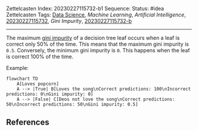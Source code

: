 Zettelcasten Index: 20230227115732-b1
Sequence:
Status: #idea
Zettelcasten Tags: [Data Science](../map-of-content/Data%20Science.md), *Machine Learning*, *Artificial Intelligence*, [20230227115732](20230227115732.md), *Gini Impurity*, [20230227115732-b](20230227115732-b.md)

---

The maximum [gini impurity](20230227115732-b.md) of a decision tree leaf occurs when a leaf is correct only 50% of the time. This means that the maximum gini impurity is `0.5`. Conversely, the minimum gini impurity is `0`. This happens when the leaf is correct 100% of the time.

Example:

````mermaid
flowchart TD
    A[Loves popcorn]
    A --> |True| B[Loves the song\nCorrect predictions: 100\nIncorrect predictions: 0\nGini impurity: 0]
    A --> |False| C[Deos not love the song\nCorrect predictions: 50\nIncorrect predictions: 50\nGini impurity: 0.5]
````

## References
